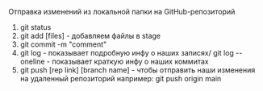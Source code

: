 Отправка изменений из локальной папки на GitHub-репозиторий

1. git status
2. git add [files] - добавляем файлы в stage
3. git commit -m "comment"
4. git log - показывает подробную инфу о наших записях/ git log --oneline - показывает краткую инфу о наших коммитах
5. git push [rep link] [branch name] - чтобы отправить наши изменения на удаленный репозиторий
например:
git push origin main